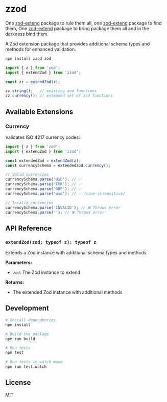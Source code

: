 # zzod

One [zod-extend](https://github.com/bikeshed-sanctuary/zod-extend) package to rule them all, one [zod-extend](https://github.com/bikeshed-sanctuary/zod-extend) package to find them, One [zod-extend](https://github.com/bikeshed-sanctuary/zod-extend) package to bring package them all and in the darkness bind them. 


A Zod extension package that provides additional schema types and methods for enhanced validation.

```bash
npm install zzod zod
```

```typescript
import { z } from 'zod';
import { extendZod } from 'zzod';

const zz = extendZod(z);

zz.string();   // existing zod functions
zz.currency(); // extended set of zod functions
```

## Available Extensions

### Currency

Validates ISO 4217 currency codes:

```typescript
import { z } from 'zod';
import { extendZod } from 'zzod';

const extendedZod = extendZod(z);
const currencySchema = extendedZod.currency();

// Valid currencies
currencySchema.parse('USD'); // ✅
currencySchema.parse('EUR'); // ✅
currencySchema.parse('GBP'); // ✅
currencySchema.parse('usd'); // ✅ (case-insensitive)

// Invalid currencies
currencySchema.parse('INVALID'); // ❌ Throws error
currencySchema.parse(''); // ❌ Throws error
```

## API Reference

### `extendZod(zod: typeof z): typeof z`

Extends a Zod instance with additional schema types and methods.

**Parameters:**
- `zod`: The Zod instance to extend

**Returns:**
- The extended Zod instance with additional methods

## Development

```bash
# Install dependencies
npm install

# Build the package
npm run build

# Run tests
npm test

# Run tests in watch mode
npm run test:watch
```

## License

MIT 